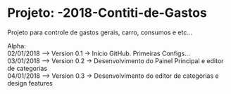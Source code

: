 # Projeto: -2018-Contiti-de-Gastos
Projeto para controle de gastos gerais, carro, consumos e etc...<br>

Alpha:<br>
02/01/2018 --> Version 0.1 -> Início GitHub. Primeiras Configs...<br>
03/01/2018 --> Version 0.2 -> Desenvolvimento do Painel Principal e editor de categorias<br>
04/01/2018 --> Version 0.3 -> Desenvolvimento do editor de categorias e design features<br>
